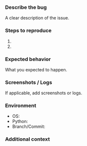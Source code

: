 ﻿---
name: " Bug report"
about: Report a reproducible problem
labels: bug
---

### Describe the bug
A clear description of the issue.

### Steps to reproduce
1. 
2. 

### Expected behavior
What you expected to happen.

### Screenshots / Logs
If applicable, add screenshots or logs.

### Environment
- OS:
- Python:
- Branch/Commit:

### Additional context
